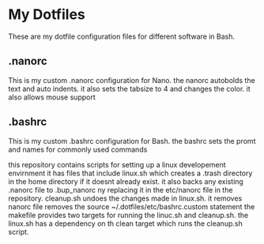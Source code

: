 # My Dotfiles
These are my dotfile configuration files for different software in Bash.
## .nanorc
This is my custom .nanorc configuration for Nano.
the nanorc autobolds the text and auto indents. it also sets the tabsize to 4 and changes the color. it also allows mouse support
## .bashrc
This is my custom .bashrc configuration for Bash.
the bashrc sets the promt and names  for commonly used commands 


this repository contains scripts for setting up a linux developement envirnment 
it has files that include linux.sh which creates a .trash directory in the home directory if it doesnt already exist. it also backs any existing .nanorc file to .bup_nanorc ny replacing it in the etc/nanorc file in the repository. 
cleanup.sh undoes the changes made in linux.sh. it removes nanorc file removes the source ~/.dotfiles/etc/bashrc.custom statement
the makefile provides two targets for running the linuc.sh and cleanup.sh. the linux.sh has a dependency on th clean target which runs the cleanup.sh script. 
